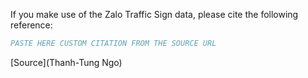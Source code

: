 If you make use of the Zalo Traffic Sign data, please cite the following reference:

``` bibtex
PASTE HERE CUSTOM CITATION FROM THE SOURCE URL
```

[Source](Thanh-Tung Ngo)